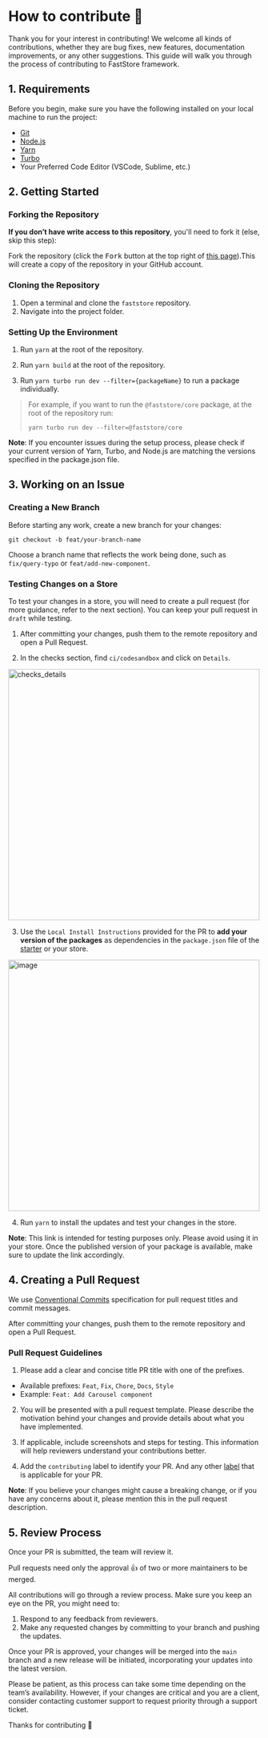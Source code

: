 # How to contribute 🌟

Thank you for your interest in contributing! We welcome all kinds of contributions, whether they are bug fixes, new features, documentation improvements, or any other suggestions. This guide will walk you through the process of contributing to FastStore framework.

## 1. Requirements

Before you begin, make sure you have the following installed on your local machine to run the project:

- [Git](https://git-scm.com)
- [Node.js](https://nodejs.org/en)
- [Yarn](https://yarnpkg.com/)
- [Turbo](https://turbo.build/repo/docs/getting-started/installation#installing-turbo)
- Your Preferred Code Editor (VSCode, Sublime, etc.)

## 2. Getting Started

### Forking the Repository

**If you don’t have write access to this repository**, you'll need to fork it (else, skip this step):

Fork the repository (click the <kbd>Fork</kbd> button at the top right of
[this page](https://github.com/vtex/faststore)).This will create a copy of the repository in your GitHub account.

### Cloning the Repository

1. Open a terminal and clone the `faststore` repository.
2. Navigate into the project folder.

### Setting Up the Environment

1. Run `yarn` at the root of the repository.

2. Run `yarn build` at the root of the repository.

3. Run `yarn turbo run dev --filter={packageName}` to run a package individually.

> For example, if you want to run the `@faststore/core` package, at the root of the repository run:
>
> `yarn turbo run dev --filter=@faststore/core`

**Note**: If you encounter issues during the setup process, please check if your current version of Yarn, Turbo, and Node.js are matching the versions specified in the package.json file.

## 3. Working on an Issue

### Creating a New Branch

Before starting any work, create a new branch for your changes:

```
git checkout -b feat/your-branch-name
```

Choose a branch name that reflects the work being done, such as `fix/query-typo` or `feat/add-new-component`.

### Testing Changes on a Store

To test your changes in a store, you will need to create a pull request (for more guidance, refer to the next section). You can keep your pull request in `draft` while testing.

1. After committing your changes, push them to the remote repository and open a Pull Request.

2. In the checks section, find `ci/codesandbox` and click on `Details`.

<img width="502" alt="checks_details" src="https://vtexhelp.vtexassets.com/assets/docs/src/dropdown-menu-example___338a9acd1892074ba750ada043ab92b4.png"></img>

3. Use the `Local Install Instructions` provided for the PR to **add your version of the packages** as dependencies in the `package.json` file of the [starter](https://github.com/vtex-sites/starter.store) or your store.

<img width="502" alt="image" src="https://vtexhelp.vtexassets.com/assets/docs/src/fs-package-local-install-cli___692a64eba8c0b3745c468176bfc610fb.png
"></img>

4. Run `yarn` to install the updates and test your changes in the store.

**Note**: This link is intended for testing purposes only. Please avoid using it in your store. Once the published version of your package is available, make sure to update the link accordingly.

## 4. Creating a Pull Request

We use [Conventional Commits](https://www.conventionalcommits.org/en/v1.0.0/) specification for pull request titles and commit messages.

After committing your changes, push them to the remote repository and open a Pull Request.

### Pull Request Guidelines

1. Please add a clear and concise title PR title with one of the prefixes.

- Available prefixes: `Feat`, `Fix`, `Chore`, `Docs`, `Style`
- Example: `Feat: Add Carousel component`

2. You will be presented with a pull request template. Please describe the motivation behind your changes and provide details about what you have implemented.

3. If applicable, include screenshots and steps for testing. This information will help reviewers understand your contributions better.

4. Add the `contributing` label to identify your PR. And any other [label](https://github.com/vtex/faststore/labels) that is applicable for your PR.

**Note**: If you believe your changes might cause a breaking change, or if you have any concerns about it, please mention this in the pull request description.

## 5. Review Process

Once your PR is submitted, the team will review it.

Pull requests need only the approval 👍 of two or more maintainers to be merged.

All contributions will go through a review process. Make sure you keep an eye on the PR, you might need to:

1. Respond to any feedback from reviewers.
2. Make any requested changes by committing to your branch and pushing the updates.

Once your PR is approved, your changes will be merged into the `main` branch and a new release will be initiated, incorporating your updates into the latest version.

Please be patient, as this process can take some time depending on the team’s availability. However, if your changes are critical and you are a client, consider contacting customer support to request priority through a support ticket.

Thanks for contributing 🎉
